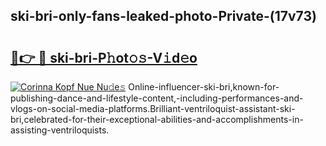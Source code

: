 ## ski-bri-only-fans​-leaked-photo​-Private-(17v73)


# <h2><a href="https://mediaupload.pro?title=ski-bri&ref=git">🔗👉 🔴 ski-bri-P𝚑ot𝚘𝚜-V𝚒d𝚎o</a></h2>

[![Corinna Kopf Nue Nu𝚍e𝚜](https://i.imgur.com/0qMVB7G.gif)](https://mediaupload.pro?title=ski-bri&ref=git)
Online-influencer-ski-bri,known-for-publishing-dance-and-lifestyle-content,-including-performances-and-vlogs-on-social-media-platforms.Brilliant-ventriloquist-assistant-ski-bri,celebrated-for-their-exceptional-abilities-and-accomplishments-in-assisting-ventriloquists.  